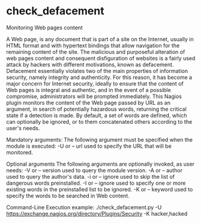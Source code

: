 # check_defacement
Monitoring Web pages content 

A Web page, is any document that is part of a site on the Internet, usually in HTML format and with hypertext bindings that allow navigation for the remaining content of the site. The malicious and purposeful alteration of web pages content and consequent disfiguration of websites is a fairly used attack by hackers with different motivations, known as defacement. Defacement essentially violates two of the main properties of information security, namely integrity and authenticity.
For this reason, it has become a major concern for Internet security, ideally to ensure that the content of Web pages is integral and authentic, and in the event of a possible compromise, administrators will be prompted immediately.
This Nagios plugin monitors the content of the Web page passed by URL as an argument, in search of potentially hazardous words, returning the critical state if a detection is made. By default, a set of words are defined, which can optionally be ignored, or to them concatenated others according to the user's needs.

Mandatory arguments: The following argument must be specified when the module is executed:
-U or – url used to specify the URL that will be monitored.

Optional arguments The following arguments are optionally invoked, as user needs:
-V or – version used to query the module version.
-A or – author used to query the author's data.
-i or – ignore used to skip the list of dangerous words preinstalled.
-I or – ignore used to specify one or more existing words in the preinstalled list to be ignored.
-K or – keyword used to specify the words to be searched in Web content.

Command-Line Execution example:
./check_defacement.py -U https://exchange.nagios.org/directory/Plugins/Security -K hacker,hacked
